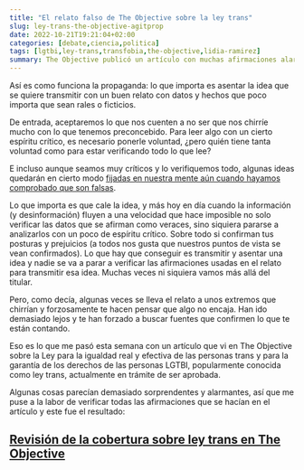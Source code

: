 ```yaml
---
title: "El relato falso de The Objective sobre la ley trans"
slug: ley-trans-the-objective-agitprop
date: 2022-10-21T19:21:04+02:00
categories: [debate,ciencia,politica]
tags: [lgtbi,ley-trans,transfobia,the-objective,lidia-ramirez]
summary: The Objective publicó un artículo con muchas afirmaciones alarmistas sobre la ley trans que está en proceso de ser aprobada, pero algunas eran demasiado sorprendentes como para aceptarlas sin plantear algunas preguntas.
---
```

Así es como funciona la propaganda: lo que importa es asentar la idea que se quiere transmitir con un buen relato con datos y hechos que poco importa que sean rales o ficticios.

De entrada, aceptaremos lo que nos cuenten a no ser que nos chirríe mucho con lo que tenemos preconcebido. Para leer algo con un cierto espíritu crítico, es necesario ponerle voluntad, ¿pero quién tiene tanta voluntad como para estar verificando todo lo que lee?

E incluso aunque seamos muy críticos y lo verifiquemos todo, algunas ideas quedarán en cierto modo [fijadas en nuestra mente aún cuando hayamos comprobado que son falsas](https://www.researchgate.net/publication/232501255_Sources_of_the_Continued_Influence_Effect_When_Misinformation_in_Memory_Affects_Later_Inferences).

Lo que importa es que cale la idea, y más hoy en día cuando la información (y desinformación) fluyen a una velocidad que hace imposible no solo verificar las datos que se afirman como veraces, sino siquiera pararse a analizarlos con un poco de espíritu crítico. Sobre todo si confirman tus posturas y prejuicios (a todos nos gusta que nuestros puntos de vista se vean confirmados). Lo que hay que conseguir es transmitir y asentar una idea y nadie se va a parar a verificar las afirmaciones usadas en el relato para transmitir esa idea. Muchas veces ni siquiera vamos más allá del titular.

Pero, como decía, algunas veces se lleva el relato a unos extremos que chirrían y forzosamente te hacen pensar que algo no encaja. Han ido demasiado lejos y te han forzado a buscar fuentes que confirmen lo que te están contando.

Eso es lo que me pasó esta semana con un artículo que vi en The Objective sobre la Ley para la igualdad real y efectiva de las personas trans y para la garantía de los derechos de las personas LGTBI, popularmente conocida como ley trans, actualmente en trámite de ser aprobada.

Algunas cosas parecían demasiado sorprendentes y alarmantes, así que me puse a la labor de verificar todas las afirmaciones que se hacían en el artículo y este fue el resultado:

## [Revisión de la cobertura sobre ley trans en The Objective](/documentos/ciencia/ley-trans-the-objective.html)
